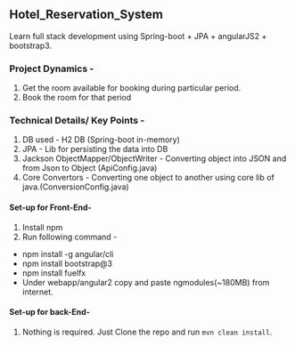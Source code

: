 ## Hotel_Reservation_System
Learn full stack development using Spring-boot + JPA + angularJS2 + bootstrap3. 

### Project Dynamics - 
1. Get the room available for booking during particular period.
2. Book the room for that period

### Technical Details/ Key Points -
1. DB used - H2 DB (Spring-boot in-memory)
2. JPA - Lib for persisting the data into DB
3. Jackson ObjectMapper/ObjectWriter - Converting object into JSON and from Json to Object (ApiConfig.java)
4. Core Convertors - Converting one object to another using core lib of java.(ConversionConfig.java)

#### Set-up for Front-End- 
1. Install npm
2. Run following command -
  - npm install -g angular/cli
  - npm install bootstrap@3
  - npm install fuelfx
  - Under webapp/angular2 copy and paste ngmodules(~180MB) from internet.

#### Set-up for back-End- 
1. Nothing is required. Just Clone the repo and run `mvn clean install`.
